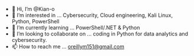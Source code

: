 - 👋 Hi, I’m @Kian-o
- 👀 I’m interested in ... Cybersecurity, Cloud engineering, Kali Linux, Python, PowerShell
- 🌱 I’m currently learning ... PowerShell/.NET & Python
- 💞️ I’m looking to collaborate on ... coding in Python for data analytics and cybersecurity. 
- 📫 How to reach me ... oreillym151@gmail.com

<!---
Kian-o/Kian-o is a ✨ special ✨ repository because its `README.md` (this file) appears on your GitHub profile.
You can click the Preview link to take a look at your changes.
--->
